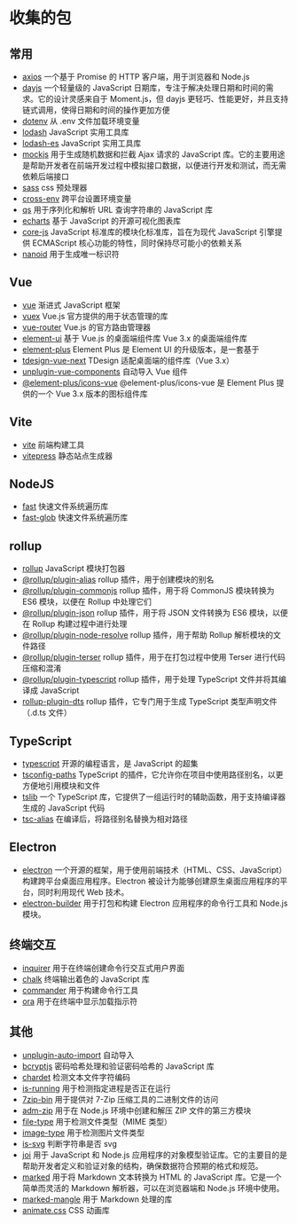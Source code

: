 # 收集的包

<!-- <collected-packages-list /> -->

## 常用

- [axios](https://www.npmjs.com/package/axios) 一个基于 Promise 的 HTTP 客户端，用于浏览器和 Node.js
- [dayjs](https://www.npmjs.com/package/dayjs) 一个轻量级的 JavaScript 日期库，专注于解决处理日期和时间的需求。它的设计灵感来自于 Moment.js，但 dayjs 更轻巧、性能更好，并且支持链式调用，使得日期和时间的操作更加方便
- [dotenv](https://www.npmjs.com/package/dotenv) 从 .env 文件加载环境变量
- [lodash](https://www.npmjs.com/package/lodash) JavaScript 实用工具库
- [lodash-es](https://www.npmjs.com/package/lodash-es) JavaScript 实用工具库
- [mockjs](https://www.npmjs.com/package/mockjs) 用于生成随机数据和拦截 Ajax 请求的 JavaScript 库。它的主要用途是帮助开发者在前端开发过程中模拟接口数据，以便进行开发和测试，而无需依赖后端接口
- [sass](https://www.npmjs.com/package/sass) css 预处理器
- [cross-env](https://www.npmjs.com/package/cross-env) 跨平台设置环境变量
- [qs](https://www.npmjs.com/package/qs) 用于序列化和解析 URL 查询字符串的 JavaScript 库
- [echarts](https://www.npmjs.com/package/echarts) 基于 JavaScript 的开源可视化图表库
- [core-js](https://www.npmjs.com/package/core-js) JavaScript 标准库的模块化标准库，旨在为现代 JavaScript 引擎提供 ECMAScript 核心功能的特性，同时保持尽可能小的依赖关系
- [nanoid](https://www.npmjs.com/package/nanoid) 用于生成唯一标识符

## Vue

- [vue](https://www.npmjs.com/package/vue) 渐进式 JavaScript 框架
- [vuex](https://www.npmjs.com/package/vuex) Vue.js 官方提供的用于状态管理的库
- [vue-router](https://www.npmjs.com/package/vue-router) Vue.js 的官方路由管理器
- [element-ui](https://www.npmjs.com/package/element-ui) 基于 Vue.js 的桌面端组件库 Vue 3.x 的桌面端组件库
- [element-plus](https://www.npmjs.com/package/element-plus) Element Plus 是 Element UI 的升级版本，是一套基于
- [tdesign-vue-next](https://www.npmjs.com/package/tdesign-vue-next) TDesign 适配桌面端的组件库（Vue 3.x）
- [unplugin-vue-components](https://www.npmjs.com/package/unplugin-vue-components) 自动导入 Vue 组件
- [@element-plus/icons-vue](https://www.npmjs.com/package/@element-plus/icons-vue) @element-plus/icons-vue 是 Element Plus 提供的一个 Vue 3.x 版本的图标组件库


## Vite

- [vite](https://www.npmjs.com/package/vite) 前端构建工具
- [vitepress](https://www.npmjs.com/package/vitepress) 静态站点生成器

## NodeJS

- [fast](https://www.npmjs.com/package/fast) 快速文件系统遍历库
- [fast-glob](https://www.npmjs.com/package/fast-glob) 快速文件系统遍历库

## rollup

- [rollup](https://www.npmjs.com/package/rollup) JavaScript 模块打包器
- [@rollup/plugin-alias](https://www.npmjs.com/package/@rollup/plugin-alias) rollup 插件，用于创建模块的别名
- [@rollup/plugin-commonjs](https://www.npmjs.com/package/@rollup/plugin-commonjs) rollup 插件，用于将 CommonJS 模块转换为 ES6 模块，以便在 Rollup 中处理它们
- [@rollup/plugin-json](https://www.npmjs.com/package/@rollup/plugin-json) rollup 插件，用于将 JSON 文件转换为 ES6 模块，以便在 Rollup 构建过程中进行处理
- [@rollup/plugin-node-resolve](https://www.npmjs.com/package/@rollup/plugin-node-resolve) rollup 插件，用于帮助 Rollup 解析模块的文件路径
- [@rollup/plugin-terser](https://www.npmjs.com/package/@rollup/plugin-terser) rollup 插件，用于在打包过程中使用 Terser 进行代码压缩和混淆
- [@rollup/plugin-typescript](https://www.npmjs.com/package/@rollup/plugin-typescript) rollup 插件，用于处理 TypeScript 文件并将其编译成 JavaScript
- [rollup-plugin-dts](https://www.npmjs.com/package/rollup-plugin-dts) rollup 插件，它专门用于生成 TypeScript 类型声明文件（.d.ts 文件）

## TypeScript

- [typescript](https://www.npmjs.com/package/typescript) 开源的编程语言，是 JavaScript 的超集
- [tsconfig-paths](https://www.npmjs.com/package/tsconfig-paths) TypeScript 的插件，它允许你在项目中使用路径别名，以更方便地引用模块和文件
- [tslib](https://www.npmjs.com/package/tslib) 一个 TypeScript 库，它提供了一组运行时的辅助函数，用于支持编译器生成的 JavaScript 代码
- [tsc-alias](https://www.npmjs.com/package/tsc-alias) 在编译后，将路径别名替换为相对路径

## Electron

- [electron](https://www.npmjs.com/package/electron) 一个开源的框架，用于使用前端技术（HTML、CSS、JavaScript）构建跨平台桌面应用程序。Electron 被设计为能够创建原生桌面应用程序的平台，同时利用现代 Web 技术。
- [electron-builder](https://www.npmjs.com/package/electron-builder) 用于打包和构建 Electron 应用程序的命令行工具和 Node.js 模块。

## 终端交互

- [inquirer](https://www.npmjs.com/package/inquirer) 用于在终端创建命令行交互式用户界面
- [chalk](https://www.npmjs.com/package/chalk) 终端输出着色的 JavaScript 库
- [commander](https://www.npmjs.com/package/commander) 用于构建命令行工具
- [ora](https://www.npmjs.com/package/ora) 用于在终端中显示加载指示符

## 其他

- [unplugin-auto-import](https://www.npmjs.com/package/unplugin-auto-import) 自动导入
- [bcryptjs](https://www.npmjs.com/package/bcryptjs) 密码哈希处理和验证密码哈希的 JavaScript 库
- [chardet](https://www.npmjs.com/package/chardet) 检测文本文件字符编码
- [is-running](https://www.npmjs.com/package/is-running) 用于检测指定进程是否正在运行
- [7zip-bin](https://www.npmjs.com/package/7zip-bin) 用于提供对 7-Zip 压缩工具的二进制文件的访问
- [adm-zip](https://www.npmjs.com/package/adm-zip) 用于在 Node.js 环境中创建和解压 ZIP 文件的第三方模块
- [file-type](https://www.npmjs.com/package/file-type) 用于检测文件类型（MIME 类型）
- [image-type](https://www.npmjs.com/package/image-type) 用于检测图片文件类型
- [is-svg](https://www.npmjs.com/package/is-svg) 判断字符串是否 svg
- [joi](https://www.npmjs.com/package/joi) 用于 JavaScript 和 Node.js 应用程序的对象模型验证库。它的主要目的是帮助开发者定义和验证对象的结构，确保数据符合预期的格式和规范。
- [marked](https://www.npmjs.com/package/marked) 用于将 Markdown 文本转换为 HTML 的 JavaScript 库。它是一个简单而灵活的 Markdown 解析器，可以在浏览器端和 Node.js 环境中使用。
- [marked-mangle](https://www.npmjs.com/package/marked-mangle) 用于 Markdown 处理的库
- [animate.css](https://www.npmjs.com/package/animate.css) CSS 动画库
